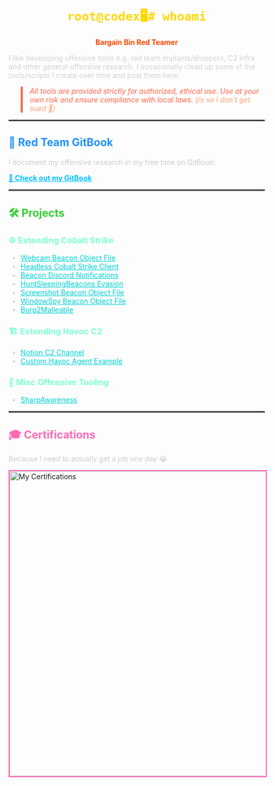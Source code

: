 <!-- Centered header with colored CLI-style prompt -->
<div align="center">
  <h1 style="color: #ffd700;"><code>root@codex🖥️# whoami</code></h1>
  <p><strong style="color: #ff4500;">Bargain Bin Red Teamer</strong></p>
</div>

<!-- Intro paragraph (unchanged) -->
<p style="color: #d3d3d3;">
  I like developing offensive tools e.g. red team implants/droppers, C2 infra and other general offensive research. I occasionally clean up some of the tools/scripts I create over time and post them here.
</p>

<!-- Disclaimer styled as a colored blockquote -->
<blockquote style="border-left: 4px solid #ff6347; padding-left: 1em; color: #ff6347;">
  <em>All tools are provided strictly for authorized, ethical use. Use at your own risk and ensure compliance with local laws. <span style="color: #ffa07a;">(/s so I don't get sued 🤡)</span></em>
</blockquote>

<hr style="border: 1px solid #555;" />

<!-- GitBook section with accent color -->
<h2 style="color: #1e90ff;">🔗 Red Team GitBook</h2>
<p style="color: #cccccc;">I document my offensive research in my free time on GitBook:</p>
<p>
  <a href="https://codex-7.gitbook.io/codexs-terminal-window/" target="_blank" style="color: #00bfff; font-weight: bold;">
    📖 Check out my GitBook
  </a>
</p>

<hr style="border: 1px solid #555;" />

<!-- Projects section with colored headings -->
<h2 style="color: #32cd32;">🛠️ Projects</h2>

<h3 style="color: #7fffd4;">⚙️ Extending Cobalt Strike</h3>
<ul style="color: #dddddd;">
  <li><a href="https://github.com/CodeXTF2/WebcamBOF" style="color: #00ced1;">Webcam Beacon Object File</a></li>
  <li><a href="https://github.com/CodeXTF2/cobaltstrike-headless" style="color: #00ced1;">Headless Cobalt Strike Client</a></li>
  <li><a href="https://github.com/CodeXTF2/beacon_notify_discordhook" style="color: #00ced1;">Beacon Discord Notifications</a></li>
  <li><a href="https://github.com/CodeXTF2/BusySleepBeacon" style="color: #00ced1;">HuntSleepingBeacons Evasion</a></li>
  <li><a href="https://github.com/CodeXTF2/ScreenshotBOF" style="color: #00ced1;">Screenshot Beacon Object File</a></li>
  <li><a href="https://github.com/CodeXTF2/WindowSpy" style="color: #00ced1;">WindowSpy Beacon Object File</a></li>
  <li><a href="https://github.com/CodeXTF2/Burp2Malleable" style="color: #00ced1;">Burp2Malleable</a></li>
</ul>

<h3 style="color: #7fffd4;">🏗️ Extending Havoc C2</h3>
<ul style="color: #dddddd;">
  <li><a href="https://github.com/CodeXTF2/HavocNotion" style="color: #00ced1;">Notion C2 Channel</a></li>
  <li><a href="https://github.com/CodeXTF2/PyHmmm" style="color: #00ced1;">Custom Havoc Agent Example</a></li>
</ul>

<h3 style="color: #7fffd4;">🔧 Misc Offensive Tooling</h3>
<ul style="color: #dddddd;">
  <li><a href="https://github.com/CodeXTF2/SharpAwareness" style="color: #00ced1;">SharpAwareness</a></li>
</ul>

<hr style="border: 1px solid #555;" />

<!-- Certifications section with colored header -->
<h2 style="color: #ff69b4;">🎓 Certifications</h2>
<p style="color: #cccccc;">Because I need to actually get a job one day 😭</p>
<p>
  <img src="certs.jpg" alt="My Certifications" width="600" style="border: 2px solid #ff69b4;" />
</p>
